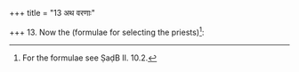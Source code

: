 +++
title = "13 अथ वरणाः"

+++
13. Now the (formulae for selecting the priests)[^1]: 


[^1]: For the formulae see ṢaḍB II. 10.2.
